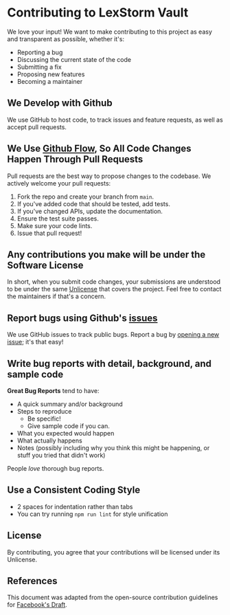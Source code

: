 # Contributing to LexStorm Vault

We love your input! We want to make contributing to this project as easy and transparent as possible, whether it's:

- Reporting a bug
- Discussing the current state of the code
- Submitting a fix
- Proposing new features
- Becoming a maintainer

## We Develop with Github
We use GitHub to host code, to track issues and feature requests, as well as accept pull requests.

## We Use [Github Flow](https://guides.github.com/introduction/flow/index.html), So All Code Changes Happen Through Pull Requests
Pull requests are the best way to propose changes to the codebase. We actively welcome your pull requests:

1. Fork the repo and create your branch from `main`.
2. If you've added code that should be tested, add tests.
3. If you've changed APIs, update the documentation.
4. Ensure the test suite passes.
5. Make sure your code lints.
6. Issue that pull request!

## Any contributions you make will be under the Software License
In short, when you submit code changes, your submissions are understood to be under the same [Unlicense](LICENSE) that covers the project. Feel free to contact the maintainers if that's a concern.

## Report bugs using Github's [issues](https://github.com/your-username/lexstorm-vault/issues)
We use GitHub issues to track public bugs. Report a bug by [opening a new issue](https://github.com/your-username/lexstorm-vault/issues/new); it's that easy!

## Write bug reports with detail, background, and sample code
**Great Bug Reports** tend to have:

- A quick summary and/or background
- Steps to reproduce
    - Be specific!
    - Give sample code if you can.
- What you expected would happen
- What actually happens
- Notes (possibly including why you think this might be happening, or stuff you tried that didn't work)

People *love* thorough bug reports.

## Use a Consistent Coding Style
- 2 spaces for indentation rather than tabs
- You can try running `npm run lint` for style unification

## License
By contributing, you agree that your contributions will be licensed under its Unlicense.

## References
This document was adapted from the open-source contribution guidelines for [Facebook's Draft](https://github.com/facebook/draft-js/blob/master/CONTRIBUTING.md).
